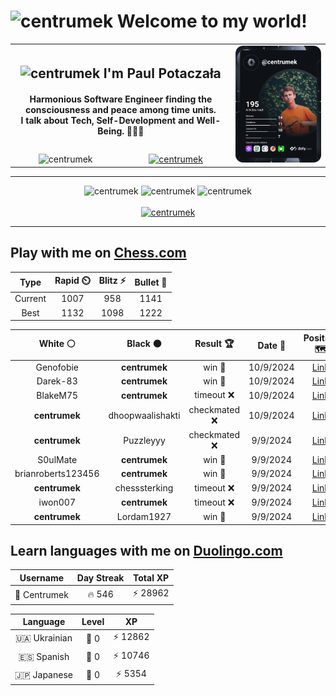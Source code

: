 <h1>
  <img
    src="https://emojis.slackmojis.com/emojis/images/1531849430/4246/blob-sunglasses.gif"
    width="30"
    alt="centrumek"
  />
  Welcome to my world!
</h1>

<table>
  <tbody>
    <tr>
      <td align="center" width="70%" colspan="2">
        <h2>
          <img
            src="https://raw.githubusercontent.com/MartinHeinz/MartinHeinz/master/wave.gif"
            width="30px"
            alt="centrumek"
          />
          I'm Paul Potaczała
        </h2>
        <h4>
          Harmonious Software Engineer finding the consciousness and peace among time units.
          <br/>
          I talk about Tech, Self-Development and Well-Being. 🌿🧘🚀
        </h4>
      </td>
      <td width="30%" rowspan="2">
        <a href="https://app.daily.dev/centrumek">
          <img
            src="./devcard.svg"
            alt="centrumek"
          />
        </a>
      </td>
    </tr>
    <tr align="center">
      <td>
        <img
          src="https://komarev.com/ghpvc/?username=centrumek&label=visitors&color=0e75b6&style=flat"
          alt="centrumek"
        >
      </td>
      <td>
        <a href="https://stackoverflow.com/users/14496012/centrumek">
          <img
            src="https://stackoverflow.com/users/flair/14496012.png?theme=dark"
            alt="centrumek"
          >
        </a>
      </td>
    </tr>
  </tbody>
</table>

---
<div align="center">
  <img 
    src="https://github-readme-stats.vercel.app/api?username=centrumek&show_icons=true&count_private=true&theme=dark&hide_border=true&hide=issues,contribs&bg_color=00000000"
    alt="centrumek"
  />
  <img
    src="https://github-readme-stats.vercel.app/api/top-langs/?username=centrumek&layout=compact&hide_border=true&theme=dark&bg_color=00000000&langs_count=6&exclude_repo=air-statistic-app"
    alt="centrumek"
  />
  <img 
    src="https://github-readme-streak-stats.herokuapp.com?user=centrumek&theme=dark&hide_border=true&background=FFFFFF00"
    alt="centrumek"
  />
  <br/>
  <br/>
  <a href="https://www.buymeacoffee.com/centrumek">
    <img
      src="https://cdn.buymeacoffee.com/buttons/v2/default-orange.png"
      height="50"
      width="210"
      alt="centrumek"
    />
  </a>
</div>

---

## Play with me on [Chess.com](https://www.chess.com/member/centrumek)

<div align="center">
<!--START_SECTION:chessStats-->
<!-- Automatically generated with https://github.com/Balastrong/chess-stats-action -->

| Type | Rapid ⏲️ | Blitz ⚡ | Bullet 🔫 |
|:---:|:---:|:---:|:---:|
| Current | 1007 | 958 | 1141 |
| Best | 1132 | 1098 | 1222 |

| White ⚪ | Black ⚫ | Result 🏆 | Date 📅 | Position 🗺️ | Type 🕕 |
|:---:|:---:|:---:|:---:|:---:|:---:|
| Genofobie | **centrumek** | win 🥇 | 10/9/2024 | <a href="http://www.ee.unb.ca/cgi-bin/tervo/fen.pl?select=8/8/4rrk1/4R3/5P2/1P2PK2/PnP3P1/8 w - -">Link</a> | Bullet |
| Darek-83 | **centrumek** | win 🥇 | 10/9/2024 | <a href="http://www.ee.unb.ca/cgi-bin/tervo/fen.pl?select=1n3b1r/2Nk3p/1p4p1/1b1pPn2/8/8/1PP2PPP/1rBK3R w - -">Link</a> | Blitz |
| BlakeM75 | **centrumek** | timeout ❌ | 10/9/2024 | <a href="http://www.ee.unb.ca/cgi-bin/tervo/fen.pl?select=7r/k7/1Q3R2/p2pP3/1p6/2P5/PPBKN1r1/R7 b - -">Link</a> | Bullet |
| **centrumek** | dhoopwaalishakti | checkmated ❌ | 10/9/2024 | <a href="http://www.ee.unb.ca/cgi-bin/tervo/fen.pl?select=5r2/6k1/7p/6p1/2Bp4/1PbP4/P1P4P/2K1q3 w - -">Link</a> | Bullet |
| **centrumek** | Puzzleyyy | checkmated ❌ | 9/9/2024 | <a href="http://www.ee.unb.ca/cgi-bin/tervo/fen.pl?select=6k1/5pp1/3p3p/3P4/1rKp4/3P4/8/1q6 w - -">Link</a> | Bullet |
| S0ulMate | **centrumek** | win 🥇 | 9/9/2024 | <a href="http://www.ee.unb.ca/cgi-bin/tervo/fen.pl?select=8/3b1kb1/2p1p3/p2pP1p1/8/8/1q6/r2K4 w - -">Link</a> | Bullet |
| brianroberts123456 | **centrumek** | win 🥇 | 9/9/2024 | <a href="http://www.ee.unb.ca/cgi-bin/tervo/fen.pl?select=rnb1kbnr/pp3ppp/2p1pq2/8/P1p1P3/8/1PPP1PPP/RNB1K1NR w KQkq -">Link</a> | Bullet |
| **centrumek** | chesssterking | timeout ❌ | 9/9/2024 | <a href="http://www.ee.unb.ca/cgi-bin/tervo/fen.pl?select=8/1p6/1P6/8/1Kpk4/8/8/r7 w - -">Link</a> | Bullet |
| iwon007 | **centrumek** | timeout ❌ | 9/9/2024 | <a href="http://www.ee.unb.ca/cgi-bin/tervo/fen.pl?select=6k1/pp6/8/2p5/4P3/2PK1B2/P1P5/8 b - -">Link</a> | Bullet |
| **centrumek** | Lordam1927 | win 🥇 | 9/9/2024 | <a href="http://www.ee.unb.ca/cgi-bin/tervo/fen.pl?select=8/p7/k7/1P1Q4/PP6/6P1/7P/2K5 b - -">Link</a> | Bullet |

<!--END_SECTION:chessStats-->
</div>

## Learn languages with me on [Duolingo.com](https://www.duolingo.com/profile/Centrumek)

<div align="center">
<!--START_SECTION:duolingoStats-->
<!-- Automatically generated with https://github.com/centrumek/duolingo-readme-stats-->

| Username | Day Streak | Total XP |
|:---:|:---:|:---:|
| 👤 Centrumek | 🔥 546 | ⚡ 28962 |

| Language | Level | XP |
|:---:|:---:|:---:|
| 🇺🇦 Ukrainian | 👑 0 | ⚡ 12862 |
| 🇪🇸 Spanish | 👑 0 | ⚡ 10746 |
| 🇯🇵 Japanese | 👑 0 | ⚡ 5354 |

<!--END_SECTION:duolingoStats-->
</div>
<!--
**centrumek/centrumek** is a ✨ _special_ ✨ repository because its `README.md` (this file) appears on your GitHub profile.

Here are some ideas to get you started:

- 🔭 I’m currently working on ...
- 🌱 I’m currently learning ...
- 👯 I’m looking to collaborate on ...
- 🤔 I’m looking for help with ...
- 💬 Ask me about ...
- 📫 How to reach me: ...
- 😄 Pronouns: ...
- ⚡ Fun fact: ...
-->

